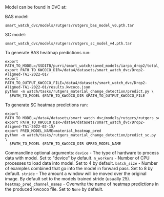 Model can be found in DVC at:

BAS model:

```
smart_watch_dvc/models/rutgers/rutgers_bas_model_v0.pth.tar
```

SC model:

```
smart_watch_dvc/models/rutgers/rutgers_sc_model_v4.pth.tar
```

To generate BAS heatmap predictions run:

```
export PATH_TO_MODEL=/SSD1TB/purri/smart_watch/saved_models/iarpa_drop2/total_bin_change/early_fusion/0001/best_model.pth.tar
export PATH_TO_KWCOCO_DIR=/data4/datasets/smart_watch_dvc/Drop2-Aligned-TA1-2022-01/  
export PATH_TO_OUTPUT_KWCOCO_FILE=/data4/datasets/smart_watch_dvc/Drop2-Aligned-TA1-2022-01/results.kwcoco.json
python -m watch/tasks/rutgers_material_change_detection/predict.py \
  $PATH_TO_MODEL $PATH_TO_KWCOCO_DIR $PATH_TO_OUTPUT_KWCOCO_FILE
```

To generate SC heatmap predictions run:

```
export PATH_TO_MODEL=/data4/datasets/smart_watch_dvc/models/rutgers/rutgers_sc_model_v4.pth.tar
export PATH_TO_KWCOCO_DIR=/data4/datasets/smart_watch_dvc/Drop2-Aligned-TA1-2022-02-15/
export PRED_MODEL_NAME=material_heatmap_pred
python -m watch/tasks/rutgers_material_change_detection/predict_sc.py \
  $PATH_TO_MODEL $PATH_TO_KWCOCO_DIR $PRED_MODEL_NAME
```

Commandline optional arguments:
`device` - The type of hardware to process data with model. Set to "device" by default.
`n_workers` - Number of CPU processes to load data into model. Set to 4 by default.
`batch_size` - Number of examples combined that go into the model in forward pass. Set to 8 by default.
`stride` - The amount a window will be moved over the original image. By default set to the models trained stride (usually 25).
`heatmap_pred_channel_names` - Overwrite the name of heatmap predictions in the produced kwcoco file. Set to `None` by default.

